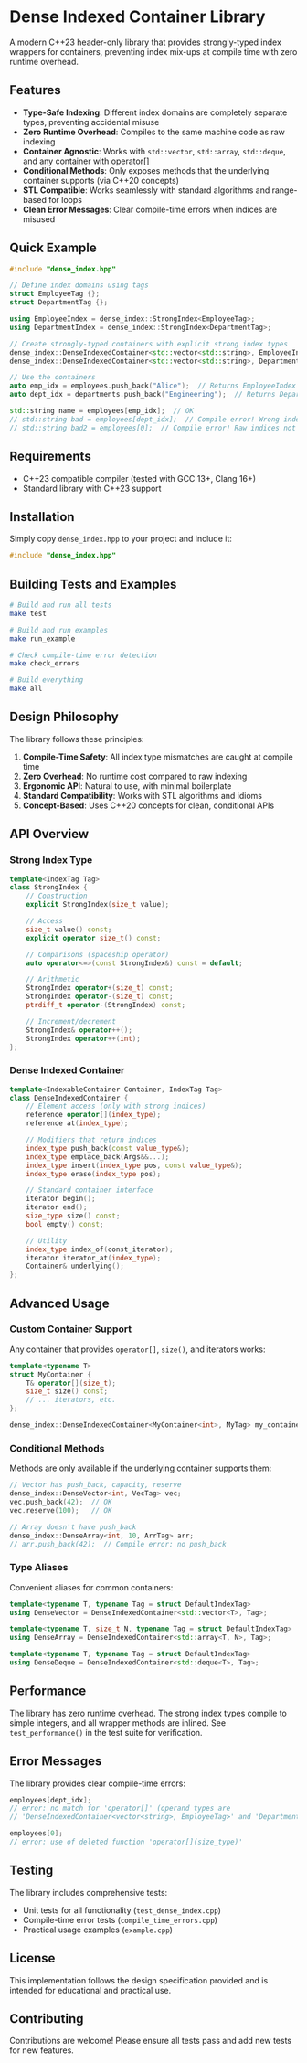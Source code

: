 # Dense Indexed Container Library

A modern C++23 header-only library that provides strongly-typed index wrappers for containers, preventing index mix-ups at compile time with zero runtime overhead.

## Features

- **Type-Safe Indexing**: Different index domains are completely separate types, preventing accidental misuse
- **Zero Runtime Overhead**: Compiles to the same machine code as raw indexing
- **Container Agnostic**: Works with `std::vector`, `std::array`, `std::deque`, and any container with operator[]
- **Conditional Methods**: Only exposes methods that the underlying container supports (via C++20 concepts)
- **STL Compatible**: Works seamlessly with standard algorithms and range-based for loops
- **Clean Error Messages**: Clear compile-time errors when indices are misused

## Quick Example

```cpp
#include "dense_index.hpp"

// Define index domains using tags
struct EmployeeTag {};
struct DepartmentTag {};

using EmployeeIndex = dense_index::StrongIndex<EmployeeTag>;
using DepartmentIndex = dense_index::StrongIndex<DepartmentTag>;

// Create strongly-typed containers with explicit strong index types
dense_index::DenseIndexedContainer<std::vector<std::string>, EmployeeIndex> employees;
dense_index::DenseIndexedContainer<std::vector<std::string>, DepartmentIndex> departments;

// Use the containers
auto emp_idx = employees.push_back("Alice");  // Returns EmployeeIndex
auto dept_idx = departments.push_back("Engineering");  // Returns DepartmentIndex

std::string name = employees[emp_idx];  // OK
// std::string bad = employees[dept_idx];  // Compile error! Wrong index type
// std::string bad2 = employees[0];  // Compile error! Raw indices not allowed
```

## Requirements

- C++23 compatible compiler (tested with GCC 13+, Clang 16+)
- Standard library with C++23 support

## Installation

Simply copy `dense_index.hpp` to your project and include it:

```cpp
#include "dense_index.hpp"
```

## Building Tests and Examples

```bash
# Build and run all tests
make test

# Build and run examples
make run_example

# Check compile-time error detection
make check_errors

# Build everything
make all
```

## Design Philosophy

The library follows these principles:

1. **Compile-Time Safety**: All index type mismatches are caught at compile time
2. **Zero Overhead**: No runtime cost compared to raw indexing
3. **Ergonomic API**: Natural to use, with minimal boilerplate
4. **Standard Compatibility**: Works with STL algorithms and idioms
5. **Concept-Based**: Uses C++20 concepts for clean, conditional APIs

## API Overview

### Strong Index Type

```cpp
template<IndexTag Tag>
class StrongIndex {
    // Construction
    explicit StrongIndex(size_t value);

    // Access
    size_t value() const;
    explicit operator size_t() const;

    // Comparisons (spaceship operator)
    auto operator<=>(const StrongIndex&) const = default;

    // Arithmetic
    StrongIndex operator+(size_t) const;
    StrongIndex operator-(size_t) const;
    ptrdiff_t operator-(StrongIndex) const;

    // Increment/decrement
    StrongIndex& operator++();
    StrongIndex operator++(int);
};
```

### Dense Indexed Container

```cpp
template<IndexableContainer Container, IndexTag Tag>
class DenseIndexedContainer {
    // Element access (only with strong indices)
    reference operator[](index_type);
    reference at(index_type);

    // Modifiers that return indices
    index_type push_back(const value_type&);
    index_type emplace_back(Args&&...);
    index_type insert(index_type pos, const value_type&);
    index_type erase(index_type pos);

    // Standard container interface
    iterator begin();
    iterator end();
    size_type size() const;
    bool empty() const;

    // Utility
    index_type index_of(const_iterator);
    iterator iterator_at(index_type);
    Container& underlying();
};
```

## Advanced Usage

### Custom Container Support

Any container that provides `operator[]`, `size()`, and iterators works:

```cpp
template<typename T>
struct MyContainer {
    T& operator[](size_t);
    size_t size() const;
    // ... iterators, etc.
};

dense_index::DenseIndexedContainer<MyContainer<int>, MyTag> my_container;
```

### Conditional Methods

Methods are only available if the underlying container supports them:

```cpp
// Vector has push_back, capacity, reserve
dense_index::DenseVector<int, VecTag> vec;
vec.push_back(42);  // OK
vec.reserve(100);   // OK

// Array doesn't have push_back
dense_index::DenseArray<int, 10, ArrTag> arr;
// arr.push_back(42);  // Compile error: no push_back
```

### Type Aliases

Convenient aliases for common containers:

```cpp
template<typename T, typename Tag = struct DefaultIndexTag>
using DenseVector = DenseIndexedContainer<std::vector<T>, Tag>;

template<typename T, size_t N, typename Tag = struct DefaultIndexTag>
using DenseArray = DenseIndexedContainer<std::array<T, N>, Tag>;

template<typename T, typename Tag = struct DefaultIndexTag>
using DenseDeque = DenseIndexedContainer<std::deque<T>, Tag>;
```

## Performance

The library has zero runtime overhead. The strong index types compile to simple integers, and all wrapper methods are inlined. See `test_performance()` in the test suite for verification.

## Error Messages

The library provides clear compile-time errors:

```cpp
employees[dept_idx];
// error: no match for 'operator[]' (operand types are
// 'DenseIndexedContainer<vector<string>, EmployeeTag>' and 'DepartmentIndex')

employees[0];
// error: use of deleted function 'operator[](size_type)'
```

## Testing

The library includes comprehensive tests:
- Unit tests for all functionality (`test_dense_index.cpp`)
- Compile-time error tests (`compile_time_errors.cpp`)
- Practical usage examples (`example.cpp`)

## License

This implementation follows the design specification provided and is intended for educational and practical use.

## Contributing

Contributions are welcome! Please ensure all tests pass and add new tests for new features.